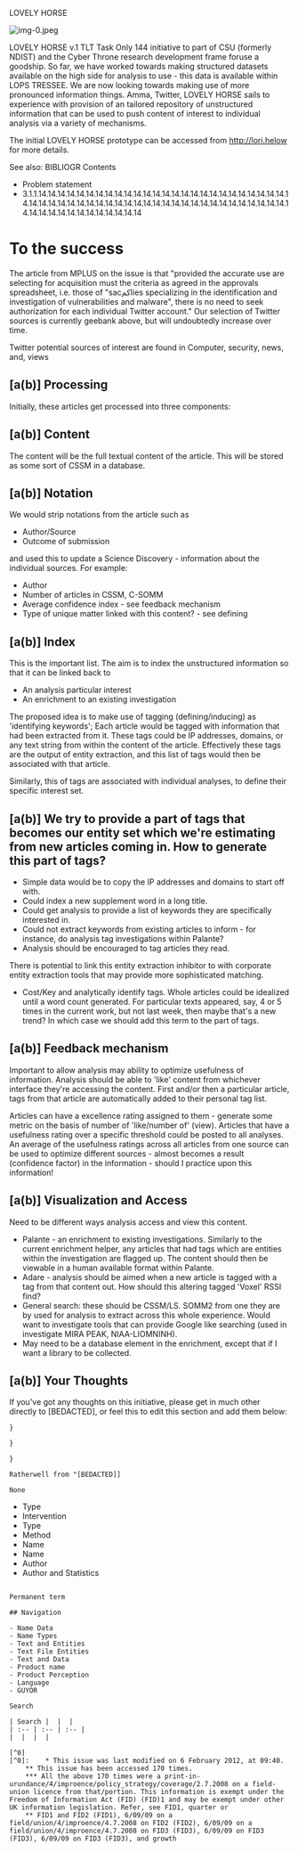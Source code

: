 LOVELY HORSE

![img-0.jpeg](img-0.jpeg)

LOVELY HORSE v.1 TLT Task Only 144 initiative to part of CSU (formerly NDIST) and the Cyber Throne research development frame foruse a goodship. So far, we have worked towards making structured datasets available on the high side for analysis to use - this data is available within LOPS TRESSEE. We are now looking towards making use of more pronounced information things. Amma, Twitter, LOVELY HORSE sails to experience with provision of an tailored repository of unstructured information that can be used to push content of interest to individual analysis via a variety of mechanisms.

The initial LOVELY HORSE prototype can be accessed from http://lori.helow for more details.

See also: BIBLIOGR
Contents
- Problem statement
- 3.1.1.14.14.14.14.14.14.14.14.14.14.14.14.14.14.14.14.14.14.14.14.14.14.14.14.14.14.14.14.14.14.14.14.14.14.14.14.14.14.14.14.14.14.14.14.14.14.14.14.14.14.14.14.14.14.14.14.14.14.14.14.14.14.14.14.14.14.14
# To the success 

The article from MPLUS on the issue is that "provided the accurate use are selecting for acquisition must the criteria as agreed in the approvals spreadsheet, i.e. those of "sacاكمies specializing in the identification and investigation of vulnerabilities and malware", there is no need to seek authorization for each individual Twitter account." Our selection of Twitter sources is currently geebank above, but will undoubtedly increase over time.

Twitter potential sources of interest are found in Computer, security, news, and, views

## [a(b)] Processing

Initially, these articles get processed into three components:

## [a(b)] Content

The content will be the full textual content of the article. This will be stored as some sort of CSSM in a database.

## [a(b)] Notation

We would strip notations from the article such as

- Author/Source
- Outcome of submission

and used this to update a Science Discovery - information about the individual sources. For example:

- Author
- Number of articles in CSSM, C-SOMM
- Average confidence index - see feedback mechanism
- Type of unique matter linked with this content? - see defining

## [a(b)] Index

This is the important list. The aim is to index the unstructured information so that it can be linked back to

- An analysis particular interest
- An enrichment to an existing investigation

The proposed idea is to make use of tagging (defining/inducing) as 'identifying keywords'; Each article would be tagged with information that had been extracted from it. These tags could be IP addresses, domains, or any text string from within the content of the article. Effectively these tags are the output of entity extraction, and this list of tags would then be associated with that article.

Similarly, this of tags are associated with individual analyses, to define their specific interest set.

## [a(b)] We try to provide a part of tags that becomes our entity set which we're estimating from new articles coming in. How to generate this part of tags?

- Simple data would be to copy the IP addresses and domains to start off with.
- Could index a new supplement word in a long title.
- Could get analysis to provide a list of keywords they are specifically interested in.
- Could not extract keywords from existing articles to inform - for instance, do analysis tag investigations within Palante?
- Analysis should be encouraged to tag articles they read.

There is potential to link this entity extraction inhibitor to with corporate entity extraction tools that may provide more sophisticated matching.

- Cost/Key and analytically identify tags. Whole articles could be idealized until a word count generated. For particular texts appeared, say, 4 or 5 times in the current work, but not last week, then maybe that's a new trend? In which case we should add this term to the part of tags.


## [a(b)] Feedback mechanism

Important to allow analysis may ability to optimize usefulness of information. Analysis should be able to 'like' content from whichever interface they're accessing the content. First and/or then a particular article, tags from that article are automatically added to their personal tag list.

Articles can have a excellence rating assigned to them - generate some metric on the basis of number of 'like/number of' (view). Articles that have a usefulness rating over a specific threshold could be posted to all analyses. An average of the usefulness ratings across all articles from one source can be used to optimize different sources - almost becomes a result (confidence factor) in the information - should I practice upon this information!

## [a(b)] Visualization and Access

Need to be different ways analysis access and view this content.

- Palante - an enrichment to existing investigations. Similarly to the current enrichment helper, any articles that had tags which are entities within the investigation are flagged up. The content should then be viewable in a human available format within Palante.
- Adare - analysis should be aimed when a new article is tagged with a tag from that content out. How should this altering tagged 'Voxel' RSSI find?
- General search: these should be CSSM/LS. SOMM2 from one they are by used for analysis to extract across this whole experience. Would want to investigate tools that can provide Google like searching (used in investigate MIRA PEAK, NIAA-LIOMNINH).
- May need to be a database element in the enrichment, except that if I want a library to be collected.


## [a(b)] Your Thoughts

If you've got any thoughts on this initiative, please get in much other directly to [BEDACTED], or feel this to edit this section and add them below:

```
}
```

```
}
```

```
}
```

```
Ratherwell from "[BEDACTED]]
```

```
None
```

- Type
- Intervention
- Type
- Method
- Name
- Name
- Author
- Author and Statistics
```

Permanent term

## Navigation

- Name Data
- Name Types
- Text and Entities
- Text File Entities
- Text and Data
- Product name
- Product Perception
- Language
- GUYOR

Search

| Search |  |  |
| :-- | :-- | :-- |
|  |  |  |

[^0]
[^0]:    * This issue was last modified on 6 February 2012, at 09:40.
    ** This issue has been accessed 170 times.
    *** All the above 170 times were a print-in-urundance/4/improence/policy_strategy/coverage/2.7.2008 on a field-union licence from that/portion. This information is exempt under the Freedom of Information Act (FID) (FID)1 and may be exempt under other UK information legislation. Refer, see FID1, quarter or
    ** FID1 and FID2 (FID1), 6/09/09 on a field/union/4/improence/4.7.2008 on FID2 (FID2), 6/09/09 on a field/union/4/improence/4.7.2008 on FID3 (FID3), 6/09/09 on FID3 (FID3), 6/09/09 on FID3 (FID3), and growth
